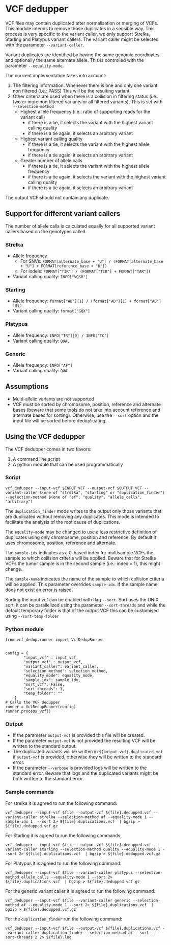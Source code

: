 # VCF dedupper

VCF files may contain duplicated after normalisation or merging of VCFs. This module intends to remove those duplicates in a sensible way. This process is very specific to the variant caller, we only support Strelka, Starling and Platypus variant callers. The variant caller might be selected with the parameter `--variant-caller`.

Variant duplicates are identified by having the same genomic coordinates and optionally the same alternate allele. This is controlled with the parameter `--equality-mode`.

The currrent implementation takes into account:
1. The filtering information. Whenever there is one and only one variant non filtered (i.e.: PASS) This will be the resulting variant.
2. Other criteria are used when there is a collision in filtering status (i.e.: two or more non filtered variants or all filtered variants). This is set with `--selection-method`
    * Highest allele frequency (i.e.: ratio of supporting reads for the variant call)
      - if there is a tie, it selects the variant with the highest variant calling quality
      - if there is a tie again, it selects an arbitrary variant
    * Highest variant calling quality
      - if there is a tie, it selects the variant with the highest allele frequency
      - if there is a tie again, it selects an arbitrary variant
    * Greater number of allele calls
      - if there is a tie, it selects the variant with the highest allele frequency
      - if there is a tie again, it selects the variant with the highest variant calling quality
      - if there is a tie again, it selects an arbitrary variant
    
The output VCF should not contain any duplicate.

## Support for different variant callers

The number of allele calls is calculated equally for all supported variant callers based on the genotypes called.

### Strelka 

* Allele frequency
   - For SNVs: `FORMAT[alternate_base + "U"] / (FORMAT[alternate_base + "U"] + FORMAT[reference_base + "U"])`
   - For indels: `FORMAT["TIR"] / (FORMAT["TIR"] + FORMAT["TAR"])`
* Variant calling quality: `INFO["VQSR"]`

### Starling

* Allele frequency: `format["AD"][1] / (format["AD"][1] + format["AD"][0])`
* Variant calling quality: `format["GQX"]`

### Platypus

* Allele frequency: `INFO["TR"][0] / INFO["TC"]`
* Variant calling quality: `QUAL`

### Generic

* Allele frequency: `INFO["AF"]`
* Variant calling quality: `QUAL`


## Assumptions

* Multi-allelic variants are not supported
* VCF must be sorted by chromosome, position, reference and alternate bases (beware that some tools do not take into account reference and alternate bases for sorting). Otherwise, use the `--sort` option and the input file will be sorted before deduplicating.


## Using the VCF dedupper

The VCF dedupper comes in two flavors:
1. A command line script
2. A python module that can be used programmatically

### Script

```
vcf_dedupper --input-vcf $INPUT_VCF --output-vcf $OUTPUT_VCF --variant-caller $(one of "strelka", "starling" or "duplication_finder") --selection-method $(one of "af", "quality", "allele_calls", "arbitrary")
```

The `duplication_finder` mode writes to the output only those variants that are duplicated without removing any duplicates. This mode is intended to facilitate the analysis of the root cause of duplications.

The `equality-mode` may be changed to use a less restrictive definition of duplicates using only chromosome, position and reference. By default it uses chromosome, position, reference and alternate.

The `sample-idx` indicates as a 0-based index for multisample VCFs the sample to which collision criteria will be applied. Beware that for Strelka VCFs the tumor sample is in the second sample (i.e.: index = 1), this might change.

The `sample-name` indicates the name of the sample to which collision criteria will be applied. This parameter overrides `sample-idx`. If the sample name does not exist an error is raised.

Sorting the input vcf can be enabled with flag `--sort`. Sort uses the UNIX sort, it can be parallelized using the parameter `--sort-threads` and while the default temporary folder is that of the output VCF this can be customised using `--sort-temp-folder`

### Python module

```
from vcf_dedup.runner import VcfDedupRunner


config = {
        "input_vcf" : input_vcf,
        "output_vcf" : output_vcf,
        "variant_caller": variant_caller,
        "selection_method": selection_method,
        "equality_mode": equality_mode,
        "sample_idx": sample_idx,
        "sort_vcf": False,
        "sort_threads": 1,
        "temp_folder": ""
    }
# Calls the VCF dedupper
runner = VcfDedupRunner(config)
runner.process_vcf()
```

### Output

* If the parameter `output-vcf` is provided this file will be created.
* If the parameter `output-vcf` is not provided the resulting VCF will be written to the standard output.
* The duplicated variants will be written in `${output-vcf}.duplicated.vcf` if `output-vcf` is provided, otherwise they will be written to the standard error.
* If the parameter `--verbose` is provided logs will be written to the standard error. Beware that logs and the duplicated variants might be both written to the standard error.

### Sample commands

For strelka it is agreed to run the following command:
```
vcf_dedupper --input-vcf $file --output-vcf ${file}.dedupped.vcf --variant-caller strelka --selection-method af --equality-mode 1 --sample-idx 1  --sort 2> ${file}.duplications.vcf  | bgzip > ${file}.dedupped.vcf.gz
```

For Starling it is agreed to run the following commands:
```
vcf_dedupper --input-vcf $file --output-vcf ${file}.dedupped.vcf --variant-caller starling --selection-method quality --equality-mode 1 --sort 2> ${file}.duplications.vcf  | bgzip > ${file}.dedupped.vcf.gz
```

For Platypus it is agreed to run the following command:
```
vcf_dedupper --input-vcf $file --variant-caller platypus --selection-method allele_calls --equality-mode 1 --sort 2> ${file}.duplications.vcf  | bgzip > ${file}.dedupped.vcf.gz
```

For the generic variant caller it is agreed to run the following command:
```
vcf_dedupper --input-vcf $file --variant-caller generic --selection-method af --equality-mode 1 --sort 2> ${file}.duplications.vcf  | bgzip > ${file}.dedupped.vcf.gz
```

For the `duplication_finder` run the following command:
```
vcf_dedupper --input-vcf $file --output-vcf ${file}.duplications.vcf --variant-caller duplication_finder --selection-method af --sort --sort-threads 2 2> ${file}.log
```

